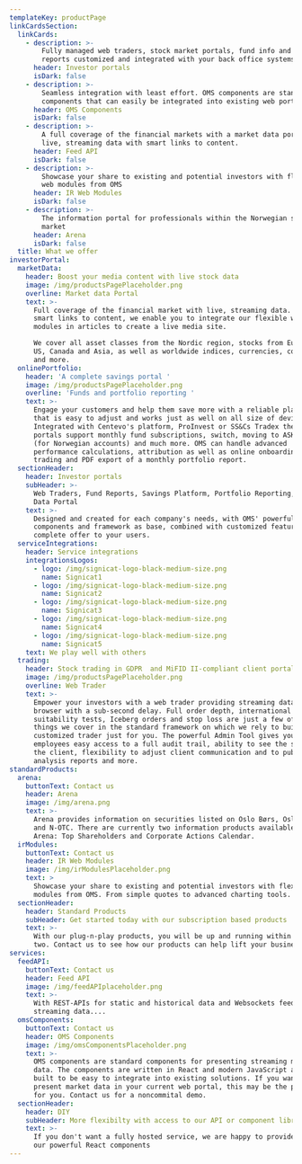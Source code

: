 ```yaml
---
templateKey: productPage
linkCardsSection:
  linkCards:
    - description: >-
        Fully managed web traders, stock market portals, fund info and portfolio
        reports customized and integrated with your back office systems.
      header: Investor portals
      isDark: false
    - description: >-
        Seamless integration with least effort. OMS components are standard
        components that can easily be integrated into existing web portals.
      header: OMS Components
      isDark: false
    - description: >-
        A full coverage of the financial markets with a market data portal with
        live, streaming data with smart links to content.
      header: Feed API
      isDark: false
    - description: >-
        Showcase your share to existing and potential investors with flexible
        web modules from OMS
      header: IR Web Modules
      isDark: false
    - description: >-
        The information portal for professionals within the Norwegian securities
        market
      header: Arena
      isDark: false
  title: What we offer
investorPortal:
  marketData:
    header: Boost your media content with live stock data
    image: /img/productsPagePlaceholder.png
    overline: Market data Portal
    text: >-
      Full coverage of the financial market with live, streaming data. With
      smart links to content, we enable you to integrate our flexible wed
      modules in articles to create a live media site.

      We cover all asset classes from the Nordic region, stocks from Europe, UK,
      US, Canada and Asia, as well as worldwide indices, currencies, commodities
      and more.
  onlinePortfolio:
    header: 'A complete savings portal '
    image: /img/productsPagePlaceholder.png
    overline: 'Funds and portfolio reporting '
    text: >-
      Engage your customers and help them save more with a reliable platform
      that is easy to adjust and works just as well on all size of devices.
      Integrated with Centevo's platform, ProInvest or SS&Cs Tradex these
      portals support monthly fund subscriptions, switch, moving to ASK and IPS
      (for Norwegian accounts) and much more. OMS can handle advanced
      performance calculations, attribution as well as online onboarding,
      trading and PDF export of a monthly portfolio report.
  sectionHeader:
    header: Investor portals
    subHeader: >-
      Web Traders, Fund Reports, Savings Platform, Portfolio Reporting, Market
      Data Portal
    text: >-
      Designed and created for each company's needs, with OMS' powerful standard
      components and framework as base, combined with customized features for a
      complete offer to your users.
  serviceIntegrations:
    header: Service integrations
    integrationsLogos:
      - logo: /img/signicat-logo-black-medium-size.png
        name: Signicat1
      - logo: /img/signicat-logo-black-medium-size.png
        name: Signicat2
      - logo: /img/signicat-logo-black-medium-size.png
        name: Signicat3
      - logo: /img/signicat-logo-black-medium-size.png
        name: Signicat4
      - logo: /img/signicat-logo-black-medium-size.png
        name: Signicat5
    text: We play well with others
  trading:
    header: Stock trading in GDPR  and MiFID II-compliant client portals
    image: /img/productsPagePlaceholder.png
    overline: Web Trader
    text: >-
      Empower your investors with a web trader providing streaming data to the
      browser with a sub-second delay. Full order depth, international data,
      suitability tests, Iceberg orders and stop loss are just a few of the
      things we cover in the standard framework on which we rely to build a
      customized trader just for you. The powerful Admin Tool gives your
      employees easy access to a full audit trail, ability to see the same as
      the client, flexibility to adjust client communication and to publish
      analysis reports and more.
standardProducts:
  arena:
    buttonText: Contact us
    header: Arena
    image: /img/arena.png
    text: >-
      Arena provides information on securities listed on Oslo Børs, Oslo Axess
      and N-OTC. There are currently two information products available in
      Arena: Top Shareholders and Corporate Actions Calendar.
  irModules:
    buttonText: Contact us
    header: IR Web Modules
    image: /img/irModulesPlaceholder.png
    text: >
      Showcase your share to existing and potential investors with flexible web
      modules from OMS. From simple quotes to advanced charting tools.
  sectionHeader:
    header: Standard Products
    subHeader: Get started today with our subscription based products
    text: >-
      With our plug-n-play products, you will be up and running within a day or
      two. Contact us to see how our products can help lift your business.
services:
  feedAPI:
    buttonText: Contact us
    header: Feed API
    image: /img/feedAPIplaceholder.png
    text: >-
      With REST-APIs for static and historical data and Websockets feed for
      streaming data....
  omsComponents:
    buttonText: Contact us
    header: OMS Components
    image: /img/omsComponentsPlaceholder.png
    text: >-
      OMS components are standard components for presenting streaming market
      data. The components are written in React and modern JavaScript and are
      built to be easy to integrate into existing solutions. If you want to
      present market data in your current web portal, this may be the product
      for you. Contact us for a noncommital demo.
  sectionHeader:
    header: DIY
    subHeader: More flexibilty with access to our API or component library
    text: >-
      If you don't want a fully hosted service, we are happy to provide APIs or
      our powerful React components
---
```

